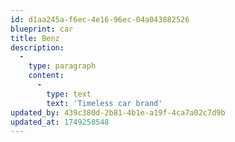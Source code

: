 ```yaml
---
id: d1aa245a-f6ec-4e16-96ec-04a043882526
blueprint: car
title: Benz
description:
  -
    type: paragraph
    content:
      -
        type: text
        text: 'Timeless car brand'
updated_by: 439c380d-2b81-4b1e-a19f-4ca7a02c7d9b
updated_at: 1749258548
---
```

